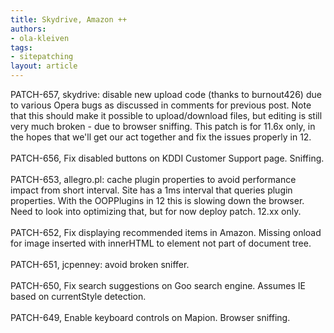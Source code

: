 ```yaml
---
title: Skydrive, Amazon ++
authors:
- ola-kleiven
tags:
- sitepatching
layout: article
---
```

PATCH-657, skydrive: disable new upload code (thanks to burnout426) due to various Opera bugs as discussed in comments for previous post. Note that this should make it possible to upload/download files, but editing is still very much broken - due to browser sniffing. This patch is for 11.6x only, in the hopes that we&#39;ll get our act together and fix the issues properly in 12.<br/><br/>PATCH-656, Fix disabled buttons on KDDI Customer Support page. Sniffing.<br/><br/>PATCH-653, allegro.pl: cache plugin properties to avoid performance impact from short interval. Site has a 1ms interval that queries plugin properties. With the OOPPlugins in 12 this is slowing down the browser. Need to look into optimizing that, but for now deploy patch. 12.xx only.<br/><br/>PATCH-652, Fix displaying recommended items in Amazon. Missing onload for image inserted with innerHTML to element not part of document tree.<br/><br/>PATCH-651, jcpenney: avoid broken sniffer.<br/><br/>PATCH-650, Fix search suggestions on Goo search engine. Assumes IE based on currentStyle detection.<br/><br/>PATCH-649, Enable keyboard controls on Mapion. Browser sniffing.
